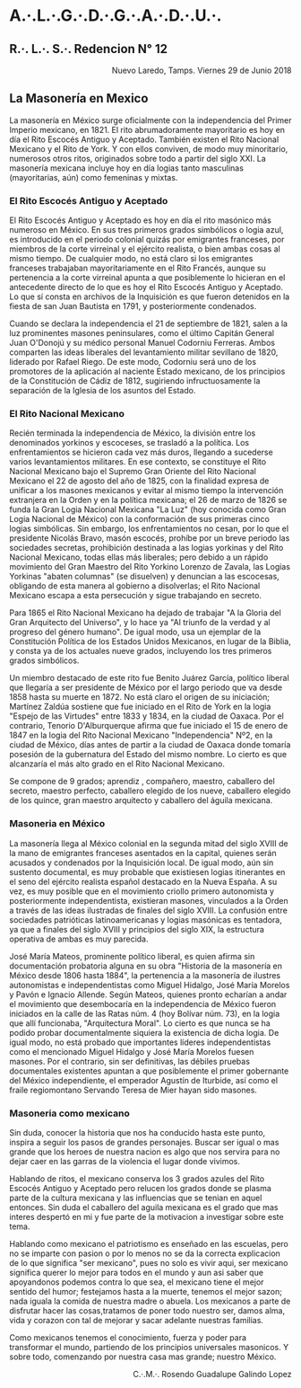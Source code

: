 # **A.·.L.·.G.·.D.·.G.·.A.·.D.·.U.·.**
## **R.·. L.·. S.·. Redencion N° 12**
<div style="text-align: right"> Nuevo Laredo, Tamps. Viernes 29 de Junio 2018 </div>

## **La Masonería en Mexico**

La masonería en México surge oficialmente con la independencia del Primer Imperio mexicano, en 1821. El rito abrumadoramente mayoritario es hoy en día el Rito Escocés Antiguo y Aceptado. También existen el Rito Nacional Mexicano y el Rito de York. Y con ellos conviven, de modo muy minoritario, numerosos otros ritos, originados sobre todo a partir del siglo XXI. La masonería mexicana incluye hoy en día logias tanto masculinas (mayoritarias, aún) como femeninas y mixtas.

### **El Rito Escocés Antiguo y Aceptado**

El Rito Escocés Antiguo y Aceptado es hoy en día el rito masónico más numeroso en México. En sus tres primeros grados simbólicos o logia azul, es introducido en el periodo colonial quizás por emigrantes franceses, por miembros de la corte virreinal y el ejército realista, o bien ambas cosas al mismo tiempo. De cualquier modo, no está claro si los emigrantes franceses trabajaban mayoritariamente en el Rito Francés, aunque su pertenencia a la corte virreinal apunta a que posiblemente lo hicieran en el antecedente directo de lo que es hoy el Rito Escocés Antiguo y Aceptado. Lo que sí consta en archivos de la Inquisición es que fueron detenidos en la fiesta de san Juan Bautista en 1791, y posteriormente condenados.

Cuando se declara la independencia el 21 de septiembre de 1821, salen a la luz prominentes masones peninsulares, como el último Capitán General Juan O'Donojú y su médico personal Manuel Codorniu Ferreras. Ambos comparten las ideas liberales del levantamiento militar sevillano de 1820, liderado por Rafael Riego. De este modo, Codorniu será uno de los promotores de la aplicación al naciente Estado mexicano, de los principios de la Constitución de Cádiz de 1812, sugiriendo infructuosamente la separación de la Iglesia de los asuntos del Estado.

### **El Rito Nacional Mexicano**

Recién terminada la independencia de México, la división entre los denominados yorkinos y escoceses, se trasladó a la política. Los enfrentamientos se hicieron cada vez más duros, llegando a sucederse varios levantamientos militares. En ese contexto, se constituye el Rito Nacional Mexicano bajo el Supremo Gran Oriente del Rito Nacional Mexicano el 22 de agosto del año de 1825, con la finalidad expresa de unificar a los masones mexicanos y evitar al mismo tiempo la intervención extranjera en la Orden y en la política mexicana; el 26 de marzo de 1826 se funda la Gran Logia Nacional Mexicana "La Luz" (hoy conocida como Gran Logia Nacional de México) con la conformación de sus primeras cinco logias simbólicas. Sin embargo, los enfrentamientos no cesan, por lo que el presidente Nicolás Bravo, masón escocés, prohíbe por un breve periodo las sociedades secretas, prohibición destinada a las logias yorkinas y del Rito Nacional Mexicano, todas ellas más liberales; pero debido a un rápido movimiento del Gran Maestro del Rito Yorkino Lorenzo de Zavala, las Logias Yorkinas "abaten columnas" (se disuelven) y denuncian a las escocesas, obligando de esta manera al gobierno a disolverlas; el Rito Nacional Mexicano escapa a esta persecución y sigue trabajando en secreto.

Para 1865 el Rito Nacional Mexicano ha dejado de trabajar "A la Gloria del Gran Arquitecto del Universo", y lo hace ya "Al triunfo de la verdad y al progreso del género humano". De igual modo, usa un ejemplar de la Constitución Política de los Estados Unidos Mexicanos, en lugar de la Biblia, y consta ya de los actuales nueve grados, incluyendo los tres primeros grados simbólicos.

Un miembro destacado de este rito fue Benito Juárez García, político liberal que llegaría a ser presidente de México por el largo periodo que va desde 1858 hasta su muerte en 1872. No está claro el origen de su iniciación; Martínez Zaldúa sostiene que fue iniciado en el Rito de York en la logia "Espejo de las Virtudes" entre 1833 y 1834, en la ciudad de Oaxaca. Por el contrario, Tenorio D'Alburquerque afirma que fue iniciado el 15 de enero de 1847 en la logia del Rito Nacional Mexicano "Independencia" Nº2, en la ciudad de México, días antes de partir a la ciudad de Oaxaca donde tomaría posesión de la gubernatura del Estado del mismo nombre. Lo cierto es que alcanzaría el más alto grado en el Rito Nacional Mexicano.

Se compone de 9 grados; aprendiz , compañero, maestro, caballero del secreto, maestro perfecto, caballero elegido de los nueve, caballero elegido de los quince, gran maestro arquitecto y caballero del águila mexicana.

### **Masoneria en México**

La masonería llega al México colonial en la segunda mitad del siglo XVIII de la mano de emigrantes franceses asentados en la capital, quienes serán acusados y condenados por la Inquisición local. De igual modo, aún sin sustento documental, es muy probable que existiesen logias itinerantes en el seno del ejército realista español destacado en la Nueva España. A su vez, es muy posible que en el movimiento criollo primero autonomista y posteriormente independentista, existieran masones, vinculados a la Orden a través de las ideas ilustradas de finales del siglo XVIII.​ La confusión entre sociedades patrióticas latinoamericanas y logias masónicas es tentadora, ya que a finales del siglo XVIII y principios del siglo XIX, la estructura operativa de ambas es muy parecida.

José María Mateos, prominente político liberal, es quien afirma sin documentación probatoria alguna en su obra "Historia de la masonería en México desde 1806 hasta 1884", la pertenencia a la masonería de ilustres autonomistas e independentistas como Miguel Hidalgo, José María Morelos y Pavón e Ignacio Allende. Según Mateos, quienes pronto echarían a andar el movimiento que desembocaría en la independencia de México fueron iniciados en la calle de las Ratas núm. 4 (hoy Bolívar núm. 73), en la logia que allí funcionaba, "Arquitectura Moral". Lo cierto es que nunca se ha podido probar documentalmente siquiera la existencia de dicha logia. De igual modo, no está probado que importantes líderes independentistas como el mencionado Miguel Hidalgo y José María Morelos fuesen masones. Por el contrario, sin ser definitivas, las débiles pruebas documentales existentes apuntan a que posiblemente el primer gobernante del México independiente, el emperador Agustín de Iturbide, así como el fraile regiomontano Servando Teresa de Mier hayan sido masones.

### **Masoneria como mexicano**

Sin duda, conocer la historia que nos ha conducido hasta este punto, inspira a seguir los pasos de grandes personajes. Buscar ser igual o mas grande que los heroes de nuestra nacion es algo que nos servira para no dejar caer en las garras de la violencia el lugar donde vivimos.

Hablando de ritos, el mexicano conserva los 3 grados azules del Rito Escocés Antiguo y Aceptado pero relucen los grados donde se plasma parte de la cultura mexicana y las influencias que se tenian en aquel entonces. Sin duda el caballero del aguila mexicana es el grado que mas interes despertó en mi y fue parte de la motivacion a investigar sobre este tema.

Hablando como mexicano el patriotismo es enseñado en las escuelas, pero no se imparte con pasion o por lo menos no se da la correcta explicacion de lo que significa "ser mexicano", pues no solo es vivir aqui, ser mexicano significa querer lo mejor para todos en el mundo y aun asi saber que apoyandonos podemos contra lo que sea, el mexicano tiene el mejor sentido del humor; festejamos hasta a la muerte, tenemos el mejor sazon; nada iguala la comida de nuestra madre o abuela. Los mexicanos a parte de disfrutar hacer las cosas,tratamos de poner todo nuestro ser, damos alma, vida y corazon con tal de mejorar y sacar adelante nuestras familias.

Como mexicanos tenemos el conocimiento, fuerza y poder para transformar el mundo, partiendo de los principios universales masonicos. Y sobre todo, comenzando por nuestra casa mas grande; nuestro México.

<div style="text-align: right"> C.·.M.·. Rosendo Guadalupe Galindo Lopez </div>
